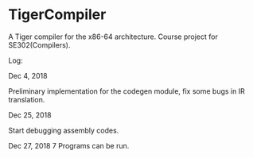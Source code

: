 # TigerCompiler
A Tiger compiler for the x86-64 architecture. Course project for SE302(Compilers).

Log:

Dec 4, 2018

Preliminary implementation for the codegen module, fix some bugs in IR translation.

Dec 25, 2018

Start debugging assembly codes.

Dec 27, 2018
7 Programs can be run.
